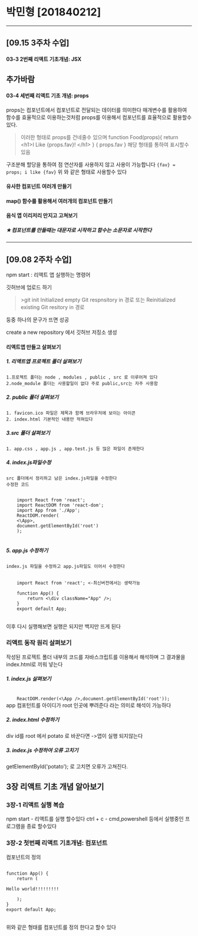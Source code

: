 # 박민형 [201840212]

<hr>

## [09.15 3주차 수업]

#### 03-3 2번째 리액트 기초개념: JSX
## 추가바람

#### 03-4 세번째 리액트 기초 개념: props

props는 컴포넌트에서 컴포넌트로 전달되는 데이터를 의미한다
매개변수를 활용하여 함수를 효율적으로 이용하는것처럼 props를 이용해서 컴포넌트를 효율적으로 활용할수 있다.

><Food fav="Kimchi"/> 이러한 형태로 props를 건네줄수 있으며
function Food(props){
  return \<h1>I Like {props.fav}! \</h1>
}
{ props.fav } 해당 형태를 통하여 표시할수있음

구조분해 할당을 통하여 점 연산자를 사용하지 않고 사용이 가능합니다
<code>{fav} = props;
    i like {fav}</code>
위 와 같은 형태로 사용할수 있다

#### 유사한 컴포넌트 여러개 만들기

#### map() 함수를 활용해서 여러개의 컴포넌트 만들기

#### 음식 앱 이리저리 만지고 고쳐보기

##### ★컴포넌트를 만들때는 대문자로 시작하고  함수는 소문자로 시작한다
<hr>

## [09.08 2주차 수업]

npm start : 리액트 앱 실행하는 명령어

깃허브에 업로드 하기
 > \>git init
 Initialized empty Git respnsitory in 경로
또는
Reinitialized existing Git resitory in 경로

둥중 하나의 문구가 뜨면 성공

create a new repository 에서 깃허브 저징소 생성


#### 리액트앱 만들고 살펴보기


##### 1. 리액트앱 프로젝트 폴더 살펴보기
    1.프로젝트 폴더는 node , modules , public , src 로 이루어져 있다
    2.node_module 폴더는 사용할일이 없다 주로 public,src는 자주 사용함

##### 2. public 폴더 살펴보기
    1. favicon.ico 파일은 제목과 함께 브라우저에 보이는 아이콘
    2. index.html 기본적인 내용만 적혀있다

##### 3.src 폴더 살펴보기
    1. app.css , app.js , app.test.js 등 많은 파일이 존재한다



##### 4. index.js파일수정
    src 폴더에서 정리하고 남은 index.js파일을 수정한다
    수정한 코드


<pre>
<code>
    import React from 'react';
    import ReactDOM from 'react-dom';
    import App from './App';
    ReactDOM.render(
    <\App>,
    document.getElementById('root')
    );
</code>
</pre>


##### 5. app.js 수정하기
    index.js 파일을 수정하고 app.js파일도 이어서 수정한다
    
<pre>
<code>
    import React from 'react'; <-최신버전에서는 생략가능

    function App() {
        return <\div className="App" />;
    }
    export default App;
</code>
</pre>
이후 다시 실행해보면 실행은 되지만 백지만 뜨게 된다


### 리액트 동작 원리 살펴보기

작성된 프로젝트 폴더 내부의 코드를 자바스크립트를 이용해서 해석하며 그 결과물을 index.html로 끼워 넣는다

##### 1. index.js 살펴보기

<code>
    ReactDOM.render(<\App />,document.getElementById('root'));
</code>
app 컴포턴트를 아이디가 root 인곳에 뿌려준다 라는 의미로 해석이 가능하다

##### 2. index.html 수정하기
div id를 root 에서 potato 로 바꾼다면
->앱이 실행 되지않는다

##### 3. index.js 수정하여 오류 고치기
getElementById('potato'); 로 고치면 오류가 고쳐진다.

## 3장 리액트 기초 개념 알아보기

### 3장-1 리액트 실행 복습
npm start - 리액트를 실행 할수있다
ctrl + c - cmd,powershell 등에서 실행중인 프로그램을 종료 할수있다


### 3장-2 첫번째 리액트 기초개념: 컴포넌트

컴포넌트의 정의
<pre>
<code>
function App() {
    return (
        <div>Hello world!!!!!!!!!</div>
    );
}
export default App;
</code>
</pre>
 위와 같은 형태를 컴포넌트를 정의 한다고 할수 있다